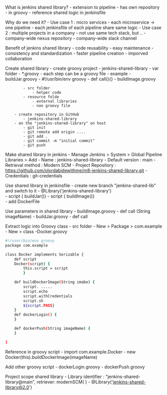 



What is jenkins shared library?
	- extension to pipeline
	- has own repository
	- in groovy
	- reference shared logic in jenkinsfile
 
Why do we need it?
	- Use case 1 : micro services
		- each microservice -> one pipeline
		- each jenkinsfile of each pipeline share same logic
	- Use case 2 : multiple projects in a company
		- not use same tech stack, but ..
			- company-wide nexus repository
			- company-wide slack channel

Benefit of jenkins shared library
	- code reusability
	- easy maintenance
	- consistency and standardization
	- faster pipeline creation
	- imporved collaboration

Create shared library
	- create groovy project
		- jenkins-shared-library
			- var folder
				- *.groovy
				- each step can be a groovy file
				- example
					- buildJar.groovy
						- #!/usr/bin/env groovy
						- def call(){}
					- buildImage.groovy
		
			- src folder
				- helper code
			- resource folde
				- external libraries
				- non groovy file

		- create repository in GitHub
			- jenkins-shared-library
		- on the "jenkins-shared-library" on host
			- git init
			- git remote add origin ....
			- git add .
			- git commit -m "initial commit"
			- git push

Make shared library in jenkins
	- Manage Jenkins > System > Global Pipeline Libraries > Add
		- Name : jenkins-shared-library
		- Default version : main
		- Retrieval method : Modern SCM
		- Project Repository : https://github.com/olordabidewithme/m8-jenkins-shared-library.git
		- Credentials : git-credentials

Use shared library in jenkinsfile
	- create new branch "jenkins-shared-lib" and switch to it
	- @Library('jenkins-shared-library')	
	- script { buildJar()}
	- script { buildImage()}	 
	- add DockerFile

Use parameters in shared library
	- buildImage.groovy
		- def call (String imageName)
	- buildJar.groovy
		- def call 

Extract logic into Groovy class
	- src folder
		- New > Package > com.example
			- New > class
				-Docker.groovy
```bash
#!/user/bin/env groovy
package com.example

class Docker implements Serizable {
	def script	
	Docker(script) {
		this.script = script
        }	

	def buildDockerImage(String imabe) {
		script. .....
		script.echo
		script.withCredentials
		script.sh
		${script.PASS}
	}
	def dockerLogin() {
	}

	def dockerPush(String imageName) {
	}

}
```

Reference in groovy script
	- import com.example.Docker
	- new Docker(this).buildDockerImage(imageName)

Add other groovy script
	- dockerLogin.groovy
	- dockerPush.groovy


Project scope shared library
	- Library identifier : "jenkins-shared-library@main", retriever: modernSCM( )
	- @Library('jenkins-shared-library@2.0')
